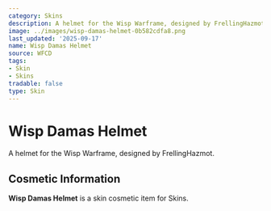 ```yaml
---
category: Skins
description: A helmet for the Wisp Warframe, designed by FrellingHazmot.
image: ../images/wisp-damas-helmet-0b582cdfa8.png
last_updated: '2025-09-17'
name: Wisp Damas Helmet
source: WFCD
tags:
- Skin
- Skins
tradable: false
type: Skin
---
```


# Wisp Damas Helmet

A helmet for the Wisp Warframe, designed by FrellingHazmot.

## Cosmetic Information

**Wisp Damas Helmet** is a skin cosmetic item for Skins.

